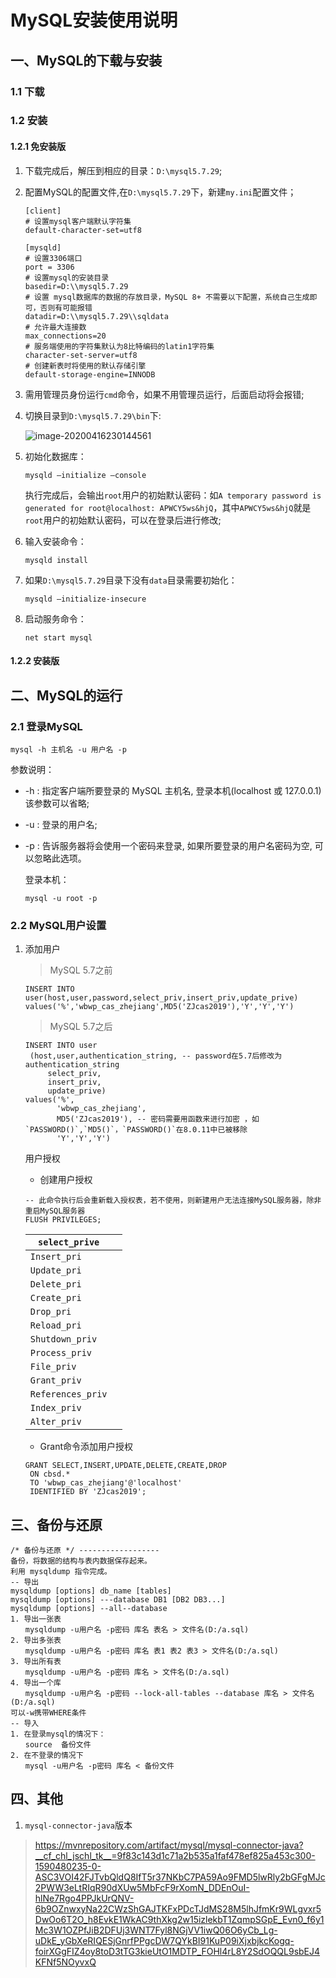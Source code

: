 # MySQL安装使用说明

## 一、MySQL的下载与安装

### 1.1 下载

### 1.2 安装

#### 1.2.1 免安装版

1. 下载完成后，解压到相应的目录：`D:\mysql5.7.29`;

2. 配置MySQL的配置文件,在`D:\mysql5.7.29`下，新建`my.ini`配置文件；

   ```
   [client]
   # 设置mysql客户端默认字符集
   default-character-set=utf8
    
   [mysqld]
   # 设置3306端口
   port = 3306
   # 设置mysql的安装目录
   basedir=D:\\mysql5.7.29
   # 设置 mysql数据库的数据的存放目录，MySQL 8+ 不需要以下配置，系统自己生成即可，否则有可能报错
   datadir=D:\\mysql5.7.29\\sqldata
   # 允许最大连接数
   max_connections=20
   # 服务端使用的字符集默认为8比特编码的latin1字符集
   character-set-server=utf8
   # 创建新表时将使用的默认存储引擎
   default-storage-engine=INNODB
   ```

3. 需用管理员身份运行`cmd`命令，如果不用管理员运行，后面启动将会报错;

4. 切换目录到`D:\mysql5.7.29\bin`下:

   ![image-20200416230144561](C:\Users\28219\AppData\Roaming\Typora\typora-user-images\image-20200416230144561.png)

5. 初始化数据库：

   ```
   mysqld –initialize –console
   ```

   执行完成后，会输出`root`用户的初始默认密码：如`A temporary password is generated for root@localhost: APWCY5ws&hjQ`，其中`APWCY5ws&hjQ`就是`root`用户的初始默认密码，可以在登录后进行修改;

6. 输入安装命令：

   ```
   mysqld install
   ```

7. 如果`D:\mysql5.7.29`目录下没有`data`目录需要初始化：

   ```
   mysqld –initialize-insecure 
   ```

8. 启动服务命令：

   ```
   net start mysql
   ```

#### 1.2.2 安装版

## 二、MySQL的运行

### 2.1 登录MySQL

```mysql
mysql -h 主机名 -u 用户名 -p
```

参数说明：

- -h : 指定客户端所要登录的 MySQL 主机名, 登录本机(localhost 或 127.0.0.1)该参数可以省略;

- -u : 登录的用户名;

- -p : 告诉服务器将会使用一个密码来登录, 如果所要登录的用户名密码为空, 可以忽略此选项。

  登录本机：

  ```mysql
  mysql -u root -p
  ```

### 2.2 MySQL用户设置

1. 添加用户

   > MySQL 5.7之前

   ```mysql
   INSERT INTO user(host,user,password,select_priv,insert_priv,update_prive) values('%','wbwp_cas_zhejiang',MD5('ZJcas2019'),'Y','Y','Y')
   ```

   > MySQL 5.7之后

   ```mysql
   INSERT INTO user
   	(host,user,authentication_string, -- password在5.7后修改为authentication_string
    	select_priv,
    	insert_priv,
    	update_prive) 
   values('%',
          'wbwp_cas_zhejiang',
          MD5('ZJcas2019'), -- 密码需要用函数来进行加密 ，如`PASSWORD()`,`MD5()`，`PASSWORD()`在8.0.11中已被移除
          'Y','Y','Y')
   ```

   

   用户授权

   * 创建用户授权

   ```mysql
   -- 此命令执行后会重新载入授权表，若不使用，则新建用户无法连接MySQL服务器，除非重启MySQL服务器
   FLUSH PRIVILEGES;
   ```

   | `select_prive`    |      |
   | ----------------- | ---- |
   | `Insert_pri`      |      |
   | `Update_pri`      |      |
   | `Delete_pri`      |      |
   | `Create_pri`      |      |
   | `Drop_pri`        |      |
   | `Reload_pri`      |      |
   | `Shutdown_priv`   |      |
   | `Process_priv`    |      |
   | `File_priv`       |      |
   | `Grant_priv`      |      |
   | `References_priv` |      |
   | `Index_priv`      |      |
   | `Alter_priv`      |      |

   - Grant命令添加用户授权

   ```mysql
   GRANT SELECT,INSERT,UPDATE,DELETE,CREATE,DROP 
   	ON cbsd.* 
   	TO 'wbwp_cas_zhejiang'@'localhost'
   	IDENTIFIED BY 'ZJcas2019';
   ```


## 三、备份与还原

```mysql
/* 备份与还原 */ ------------------
备份，将数据的结构与表内数据保存起来。
利用 mysqldump 指令完成。
-- 导出
mysqldump [options] db_name [tables]
mysqldump [options] ---database DB1 [DB2 DB3...]
mysqldump [options] --all--database
1. 导出一张表
　　mysqldump -u用户名 -p密码 库名 表名 > 文件名(D:/a.sql)
2. 导出多张表
　　mysqldump -u用户名 -p密码 库名 表1 表2 表3 > 文件名(D:/a.sql)
3. 导出所有表
　　mysqldump -u用户名 -p密码 库名 > 文件名(D:/a.sql)
4. 导出一个库
　　mysqldump -u用户名 -p密码 --lock-all-tables --database 库名 > 文件名(D:/a.sql)
可以-w携带WHERE条件
-- 导入
1. 在登录mysql的情况下：
　　source  备份文件
2. 在不登录的情况下
　　mysql -u用户名 -p密码 库名 < 备份文件
```
## 四、其他
1. `mysql-connector-java`版本
> https://mvnrepository.com/artifact/mysql/mysql-connector-java?__cf_chl_jschl_tk__=9f83c143d1c71a2b535a1faf478ef825a453c300-1590480235-0-ASC3VOI42FJTvbQldQ8IfT5r37NKbC7PA59Ao9FMD5lwRly2bGFgMJc2PWW3eLtRIqR90dXUw5MbFcF9rXomN_DDEnOuI-hlNe7Rgo4PPJkUrQNV-6b9OZnwxyNa22CWzShGAJTKFxPDcTJdMS28M5lhJfmKr9WLgvxr5DwOo6T2O_h8EvkE1WkAC9thXkg2w15izlekbT1ZqmpSGpE_Evn0_f6y1Mc3W1OZPfJiB2DFUj3WNT7Fyl8NGjVV1iwQ06O6yCb_Lg-uDkE_yGbXeRIQESjGnrfPPgcDW7QYkBI91KuP09iXjxbjkcKogq-foirXGgFIZ4oy8toD3tTG3kieUtO1MDTP_FOHl4rL8Y2SdOQQL9sbEJ4KFNf5NOyvxQ

